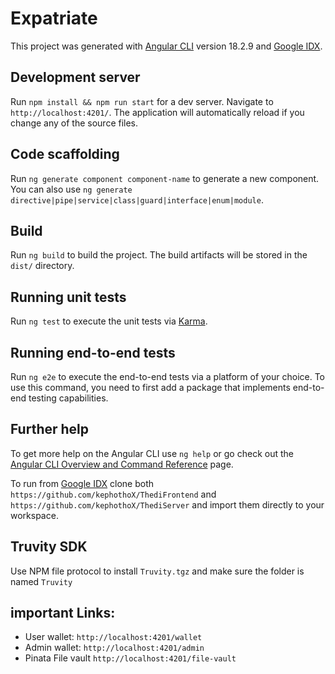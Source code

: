 # Expatriate

This project was generated with [Angular CLI](https://github.com/angular/angular-cli) version 18.2.9 and [Google IDX](https://idx.google.com/).

## Development server

Run `npm install && npm run start` for a dev server. Navigate to `http://localhost:4201/`. The application will automatically reload if you change any of the source files.

## Code scaffolding

Run `ng generate component component-name` to generate a new component. You can also use `ng generate directive|pipe|service|class|guard|interface|enum|module`.

## Build

Run `ng build` to build the project. The build artifacts will be stored in the `dist/` directory.

## Running unit tests

Run `ng test` to execute the unit tests via [Karma](https://karma-runner.github.io).

## Running end-to-end tests

Run `ng e2e` to execute the end-to-end tests via a platform of your choice. To use this command, you need to first add a package that implements end-to-end testing capabilities.

## Further help

To get more help on the Angular CLI use `ng help` or go check out the [Angular CLI Overview and Command Reference](https://angular.dev/tools/cli) page.


To run from [Google IDX](https://idx.google.com) clone both `https://github.com/kephothoX/ThediFrontend` and `https://github.com/kephothoX/ThediServer` and import them directly to your workspace.

## Truvity SDK
Use NPM file protocol to install `Truvity.tgz` and make sure the folder is named `Truvity`

## important Links:
- User wallet:  `http://localhost:4201/wallet`
- Admin wallet: `http://localhost:4201/admin`
- Pinata File vault `http://localhost:4201/file-vault`

